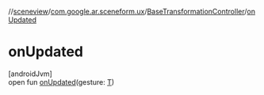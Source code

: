//[sceneview](../../../index.md)/[com.google.ar.sceneform.ux](../index.md)/[BaseTransformationController](index.md)/[onUpdated](on-updated.md)

# onUpdated

[androidJvm]\
open fun [onUpdated](on-updated.md)(gesture: [T](../../com.google.ar.sceneform.collision/-collision-system/raycast-all.md))
